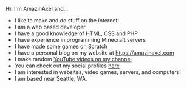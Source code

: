 Hi! I'm AmazinAxel and...
- I like to make and do stuff on the Internet!
- I am a web based developer
- I have a good knowledge of HTML, CSS and PHP
- I have experience in programming Minecraft servers
- I have made some games on [Scratch](https://scratch.mit.edu/users/AmazinAxel/) 
- I have a personal blog on my website at https://amazinaxel.com
- I make random [YouTube videos on my channel](https://www.youtube.com/channel/UC2rR60IXOH_ExzPAYS1CPcA)
- You can check out my social profiles [here](https://amazinaxel.com/about-me.html)
- I am interested in websites, video games, servers, and computers!
- I am based near Seattle, WA.
